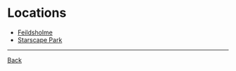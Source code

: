 # Locations
- [Feildsholme](Feildsholme.md)
- [Starscape Park](StarscapePark.md)

---
[Back](../TheEyesOfTheBeholder)